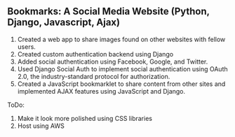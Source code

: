 ## Bookmarks: A Social Media Website (Python, Django, Javascript, Ajax)

1. Created a web app to share images found on other websites with fellow users.
2. Created custom authentication backend using Django
3. Added social authentication using Facebook, Google, and Twitter.
4. Used Django Social Auth to implement social authentication using OAuth 2.0, the industry-standard protocol for
authorization.
5. Created a JavaScript bookmarklet to share content from other sites and implemented AJAX features using JavaScript and
Django.

ToDo:
1. Make it look more polished using CSS libraries
2. Host using AWS
